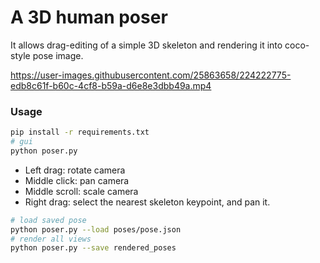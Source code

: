 # A 3D human poser

It allows drag-editing of a simple 3D skeleton and rendering it into coco-style pose image.

https://user-images.githubusercontent.com/25863658/224222775-edb8c61f-b60c-4cf8-b59a-d6e8e3dbb49a.mp4

### Usage
```bash
pip install -r requirements.txt
# gui
python poser.py
```

* Left drag: rotate camera
* Middle click: pan camera
* Middle scroll: scale camera
* Right drag: select the nearest skeleton keypoint, and pan it.


```bash
# load saved pose
python poser.py --load poses/pose.json
# render all views
python poser.py --save rendered_poses
```
